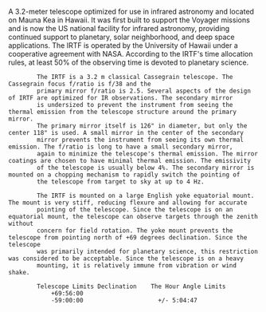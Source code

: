 A 3.2-meter telescope optimized for use in infrared astronomy and located on Mauna Kea in Hawaii. 
            It was first built to support the Voyager missions and is now the US national facility for infrared astronomy, providing 
            continued support to planetary, solar neighborhood, and deep space applications. The IRTF is operated by the University 
            of Hawaii under a cooperative agreement with NASA. According to the IRTF's time allocation rules, at least 50% of the 
            observing time is devoted to planetary science.
            
            The IRTF is a 3.2 m classical Cassegrain telescope. The Cassegrain focus f/ratio is f/38 and the
            primary mirror f/ratio is 2.5. Several aspects of the design of IRTF are optimized for IR observations. The secondary mirror 
            is undersized to prevent the instrument from seeing the thermal emission from the telescope structure around the primary mirror. 
            The primary mirror itself is 126" in diameter, but only the center 118" is used. A small mirror in the center of the secondary 
            mirror prevents the instrument from seeing its own thermal emission. The f/ratio is long to have a small secondary mirror, 
            again to minimize the telescope's thermal emission. The mirror coatings are chosen to have minimal thermal emission. The emissivity 
            of the telescope is usually below 4%. The secondary mirror is mounted on a chopping mechanism to rapidly switch the pointing of 
            the telescope from target to sky at up to 4 Hz.
            
            The IRTF is mounted on a large English yoke equatorial mount. The mount is very stiff, reducing flexure and allowing for accurate 
            pointing of the telescope. Since the telescope is on an equatorial mount, the telescope can observe targets through the zenith without 
            concern for field rotation. The yoke mount prevents the telescope from pointing north of +69 degrees declination. Since the telescope
            was primarily intended for planetary science, this restriction was considered to be acceptable. Since the telescope is on a heavy 
            mounting, it is relatively immune from vibration or wind shake.
            
            Telescope Limits Declination	The Hour Angle Limits
                +69:56:00
                -59:00:00	                  +/- 5:04:47
            
        